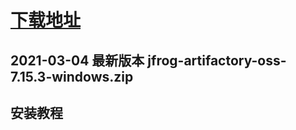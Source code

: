 # [下载地址](https://www.jfrog.com/confluence/display/JFROG/Installing+Artifactory#InstallingArtifactory-WindowsInstallation)

## 2021-03-04 最新版本 jfrog-artifactory-oss-7.15.3-windows.zip

## 安装教程